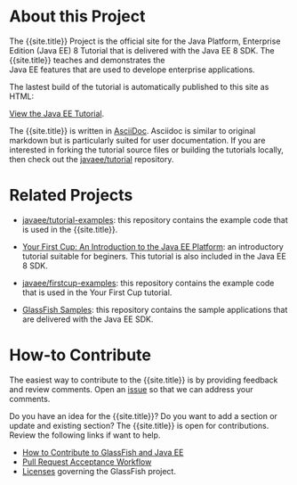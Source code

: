 # About this Project

The {{site.title}} Project is the official site for the Java Platform, Enterprise Edition (Java EE) 8 
Tutorial that is delivered with the Java EE 8 SDK. The {{site.title}} teaches and demonstrates the  
Java EE features that are used to develope enterprise applications. 


The lastest build of the tutorial is automatically published to this site as HTML:


[View the Java EE Tutorial](toc.html).


The {{site.title}} is written in [AsciiDoc](http://asciidoc.org/). Asciidoc is similar to 
original markdown but is particularly suited for user documentation. If you are interested in forking 
the tutorial source files or building the tutorials locally, then check out the [javaee/tutorial](https://github.com/javaee/tutorial) 
repository.


# Related Projects

* [javaee/tutorial-examples](https://github.com/javaee/tutorial-examples): this repository contains the example code that 
is used in the {{site.title}}.

* [Your First Cup: An Introduction to the Java EE Platform](https://javaee.github.io/firstcup/): an introductory tutorial 
suitable for beginers. This tutorial is also included in the Java EE 8 SDK.

* [javaee/firstcup-examples](https://github.com/javaee/firstcup-examples): this repository contains the example code that 
is used in the Your First Cup tutorial.

* [GlassFish Samples](https://github.com/javaee/glassfish-samples): this repository contains the sample applications 
that are delivered with the Java EE SDK.


# How-to Contribute
The easiest way to contribute to the {{site.title}} is by providing feedback and 
review comments. Open an [issue](https://github.com/javaee/tutorial/issues) so that we can address 
your comments.


Do you have an idea for the {{site.title}}? Do you want to add a section or update and existing section? 
The {{site.title}} is open for contributions. Review the following links if want to help.

* [How to Contribute to GlassFish and Java EE](https://javaee.github.io/glassfish/how-to-contribute)
* [Pull Request Acceptance Workflow](https://javaee.github.io/glassfish/pr_workflow)
* [Licenses](https://javaee.github.io/glassfish/LICENSE) governing the GlassFish project.
